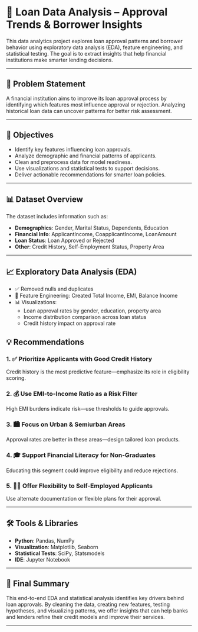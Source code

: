 # 🏦 Loan Data Analysis – Approval Trends & Borrower Insights

This data analytics project explores loan approval patterns and borrower behavior using exploratory data analysis (EDA), feature engineering, and statistical testing. The goal is to extract insights that help financial institutions make smarter lending decisions.

---

## 📌 Problem Statement

A financial institution aims to improve its loan approval process by identifying which features most influence approval or rejection. Analyzing historical loan data can uncover patterns for better risk assessment.

---

## 🎯 Objectives

- Identify key features influencing loan approvals.
- Analyze demographic and financial patterns of applicants.
- Clean and preprocess data for model readiness.
- Use visualizations and statistical tests to support decisions.
- Deliver actionable recommendations for smarter loan policies.

---

## 📊 Dataset Overview

The dataset includes information such as:

- **Demographics**: Gender, Marital Status, Dependents, Education
- **Financial Info**: ApplicantIncome, CoapplicantIncome, LoanAmount
- **Loan Status**: Loan Approved or Rejected
- **Other**: Credit History, Self-Employment Status, Property Area

---

## 📈 Exploratory Data Analysis (EDA)

- ✅ Removed nulls and duplicates
- 📌 Feature Engineering: Created Total Income, EMI, Balance Income
- 📊 Visualizations:
  - Loan approval rates by gender, education, property area
  - Income distribution comparison across loan status
  - Credit history impact on approval rate

## 💡 Recommendations

### 1. ✅ Prioritize Applicants with Good Credit History  
Credit history is the most predictive feature—emphasize its role in eligibility scoring.

### 2. 💰 Use EMI-to-Income Ratio as a Risk Filter  
High EMI burdens indicate risk—use thresholds to guide approvals.

### 3. 🏙️ Focus on Urban & Semiurban Areas  
Approval rates are better in these areas—design tailored loan products.

### 4. 🎓 Support Financial Literacy for Non-Graduates  
Educating this segment could improve eligibility and reduce rejections.

### 5. 🧑‍💼 Offer Flexibility to Self-Employed Applicants  
Use alternate documentation or flexible plans for their approval.

---

## 🛠️ Tools & Libraries

- **Python**: Pandas, NumPy
- **Visualization**: Matplotlib, Seaborn
- **Statistical Tests**: SciPy, Statsmodels
- **IDE**: Jupyter Notebook

---

## 📌 Final Summary

This end-to-end EDA and statistical analysis identifies key drivers behind loan approvals. By cleaning the data, creating new features, testing hypotheses, and visualizing patterns, we offer insights that can help banks and lenders refine their credit models and improve their services.

---
